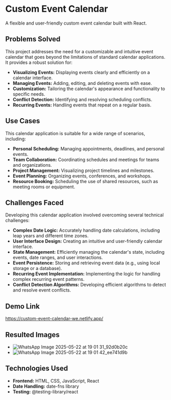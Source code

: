# Custom Event Calendar

A flexible and user-friendly custom event calendar built with React.

## Problems Solved

This project addresses the need for a customizable and intuitive event calendar that goes beyond the limitations of standard calendar applications. It provides a robust solution for:

* **Visualizing Events:** Displaying events clearly and efficiently on a calendar interface.
* **Managing Events:** Adding, editing, and deleting events with ease.
* **Customization:** Tailoring the calendar's appearance and functionality to specific needs.
* **Conflict Detection:** Identifying and resolving scheduling conflicts.
* **Recurring Events:** Handling events that repeat on a regular basis.

## Use Cases

This calendar application is suitable for a wide range of scenarios, including:

* **Personal Scheduling:** Managing appointments, deadlines, and personal events.
* **Team Collaboration:** Coordinating schedules and meetings for teams and organizations.
* **Project Management:** Visualizing project timelines and milestones.
* **Event Planning:** Organizing events, conferences, and workshops.
* **Resource Booking:** Scheduling the use of shared resources, such as meeting rooms or equipment.

## Challenges Faced

Developing this calendar application involved overcoming several technical challenges:

* **Complex Date Logic:** Accurately handling date calculations, including leap years and different time zones.
* **User Interface Design:** Creating an intuitive and user-friendly calendar interface.
* **State Management:** Efficiently managing the calendar's state, including events, date ranges, and user interactions.
* **Event Persistence:** Storing and retrieving event data (e.g., using local storage or a database).
* **Recurring Event Implementation:** Implementing the logic for handling complex recurring event patterns.
* **Conflict Detection Algorithms:** Developing efficient algorithms to detect and resolve event conflicts.

## Demo Link

https://custom-event-calendar-we.netlify.app/

## Resulted Images

* ![WhatsApp Image 2025-05-22 at 19 01 31_92d0b20c](https://github.com/user-attachments/assets/806c3403-468e-43be-8dfc-ae6b521253e0)
* ![WhatsApp Image 2025-05-22 at 19 01 42_ee741d9b](https://github.com/user-attachments/assets/5d05e05b-9917-4643-9205-30dc95233d93)

## Technologies Used

* **Frontend:** HTML, CSS, JavaScript, React
* **Date Handling:** date-fns library
* **Testing:** @testing-library/react 
